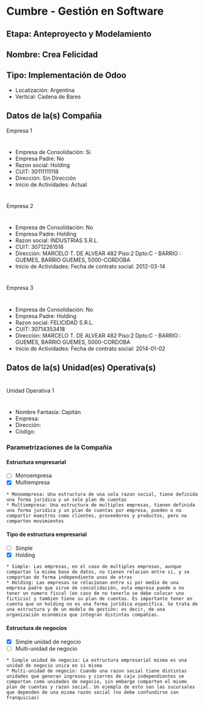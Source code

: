 # Cumbre - Gestión en Software 
## Etapa: Anteproyecto y Modelamiento
## Nombre: Crea Felicidad
## Tipo: Implementación de Odoo
- Localización: Argentina
- Vertical: Cadena de Bares

## Datos de la(s) Compañia
Empresa 1
#
- Empresa de Consolidación: Si
- Empresa Padre: No
- Razon social: Holding
- CUIT: 30111111118
- Dirección: Sin Dirección
- Inicio de Actividades: Actual
#
Empresa 2
#
- Empresa de Consolidación: No
- Empresa Padre: Holding
- Razon social: INDUSTRIAS S.R.L.
- CUIT: 30712261516
- Dirección: MARCELO T. DE ALVEAR 482 Piso:2 Dpto:C - BARRIO : GUEMES, BARRIO GUEMES, 5000-CORDOBA
- Inicio de Actividades: Fecha de contrato social: 2012-03-14
#
Empresa 3
#
- Empresa de Consolidación: No
- Empresa Padre: Holding
- Razon social: FELICIDAD S.R.L.
- CUIT: 30714353418
- Dirección: MARCELO T. DE ALVEAR 482 Piso:2 Dpto:C - BARRIO : GUEMES, BARRIO GUEMES, 5000-CORDOBA
- Inicio de Actividades: Fecha de contrato social: 2014-01-02

## Datos de la(s) Unidad(es) Operativa(s)
#
Unidad Operativa 1
#
- Nombre Fantasía: Capitán
- Empresa:
- Dirección:
- Código:

### Parametrizaciones de la Compañia
#### Estructura empresarial
- [ ] Monoempresa
- [x] Multiempresa
~~~
* Monoempresa: Una estructura de una sola razon social, tiene definida una forma juridica y un solo plan de cuentas
* Multiempresa: Una estructura de multiples empresas, tienen definida una forma juridica y un plan de cuentas por empresa, pueden o no compartir maestros como clientes, proveedores y productos, pero no comparten movimientos
~~~
#### Tipo de estructura empresarial
- [ ] Simple
- [x] Holding
~~~
* Simple: Las empresas, en el caso de multiples empresas, aunque compartan la misma base de datos, no tienen relacion entre si, y se comportan de forma independiente unas de otras
* Holding: Las empresas se relacionan entre si por medio de una empresa padre que sirve de concolidación, esta empresa puede o no tener un numero fiscal (en caso de no tenerlo se debe colocar uno ficticio) y tambien tiene su plan de cuentas. Es importante tener en cuenta que un holding no es una forma jurídica específica. Se trata de una estructura y de un modelo de gestión: es decir, de una organización económica que integran distintas compañías.
~~~
#### Estructura de negocios
- [x] Simple unidad de negocio
- [ ] Multi-unidad de negocio
~~~
* Simple unidad de negocio: La estructura empresarial misma es una unidad de negocio unica en si misma
* Multi-unidad de negocio: Cuando una razon social tiene distintas unidades que generan ingresos y cierres de caja independientes se comportan como unidades de negocio, sin embargo comparten el mismo plan de cuentas y razon social. Un ejemplo de esto son las sucursales que dependen de una misma razón social (no debe confundirse con franquicias)
~~~
